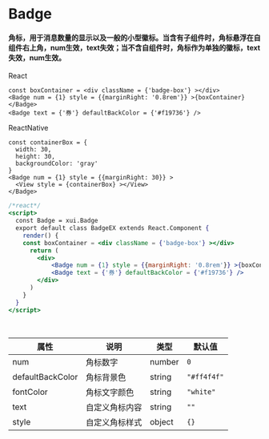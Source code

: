 # Badge

#### 角标，用于消息数量的显示以及一般的小型徽标。当含有子组件时，角标悬浮在自组件右上角，num生效，text失效；当不含自组件时，角标作为单独的徽标，text失效，num生效。

React

```
const boxContainer = <div className = {'badge-box'} ></div>
<Badge num = {1} style = {{marginRight: '0.8rem'}} >{boxContainer}</Badge>
<Badge text = {'券'} defaultBackColor = {'#f19736'} />
```

ReactNative

```
const containerBox = {
  width: 30,
  height: 30,
  backgroundColor: 'gray'
}
<Badge num = {1} style = {{marginRight: 30}} >
  <View style = {containerBox} ></View>
</Badge>
```

```jsx
/*react*/
<script>
  const Badge = xui.Badge
  export default class BadgeEX extends React.Component {
    render() {
    const boxContainer = <div className = {'badge-box'} ></div>
      return (
        <div>
            <Badge num = {1} style = {{marginRight: '0.8rem'}} >{boxContainer}</Badge>
            <Badge text = {'券'} defaultBackColor = {'#f19736'} />
        </div>
      )
    }
  }
</script>
```

<br/>

属性 | 说明 | 类型 | 默认值
----|-----|------|------
num | 角标数字 | number | `0`
defaultBackColor | 角标背景色 | string | `"#ff4f4f"`
fontColor | 角标文字颜色 | string | `"white"`
text | 自定义角标内容 | string | `""`
style | 自定义角标样式 | object | `{}`